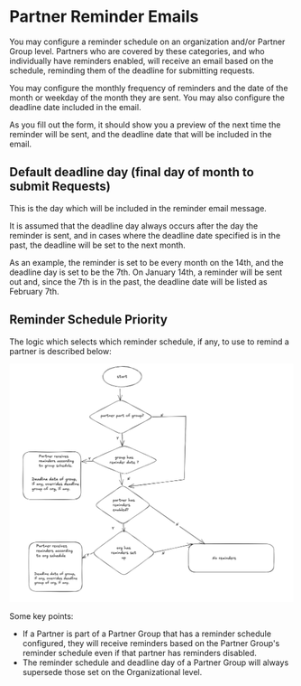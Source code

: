 # Partner Reminder Emails 
You may configure a reminder schedule on an organization and/or Partner Group level. Partners who are covered by these categories, and who individually have reminders enabled, will receive an email based on the schedule, reminding them of the deadline for submitting requests. 

You may configure the monthly frequency of reminders and the date of the month or weekday of the month they are sent. You may also configure the deadline date included in the email.

As you fill out the form, it should show you a preview of the next time the reminder will be sent, and the deadline date that will be included in the email.

## Default deadline day (final day of month to submit Requests)
This is the day which will be included in the reminder email message.

It is assumed that the deadline day always occurs after the day the reminder is sent, and in cases where the deadline date specified is in the past, the deadline will be set to the next month.

As an example, the reminder is set to be every month on the 14th, and the deadline day is set to be the 7th. On January 14th, a reminder will be sent out and, since the 7th is in the past, the deadline date will be listed as February 7th.

## Reminder Schedule Priority
The logic which selects which reminder schedule, if any, to use to remind a partner is described below:

![](images/partners/partners_reminder_flowchart.png)

Some key points:
- If a Partner is part of a Partner Group that has a reminder schedule configured, they will receive reminders based on the Partner Group's reminder schedule even if that partner has reminders disabled.
- The reminder schedule and deadline day of a Partner Group will always supersede those set on the Organizational level.